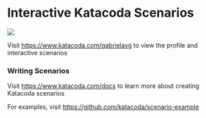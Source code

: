 # Interactive Katacoda Scenarios

[![](http://shields.katacoda.com/katacoda/gabrielavg/count.svg)](https://www.katacoda.com/gabrielavg "Get your profile on Katacoda.com")

Visit https://www.katacoda.com/gabrielavg to view the profile and interactive scenarios

### Writing Scenarios
Visit https://www.katacoda.com/docs to learn more about creating Katacoda scenarios

For examples, visit https://github.com/katacoda/scenario-example
